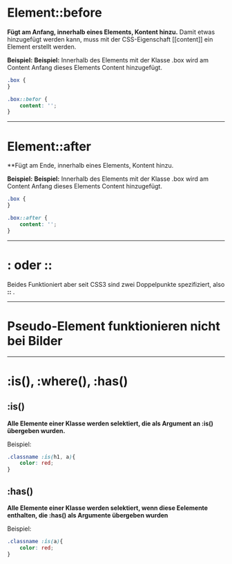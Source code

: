 # Element::before
**Fügt am Anfang, innerhalb eines Elements, Kontent hinzu.**
Damit etwas hinzugefügt werden kann, muss mit der CSS-Eigenschaft [[content]] ein Element erstellt werden.

**Beispiel:**
**Beispiel:** Innerhalb des Elements mit der Klasse .box wird am Content Anfang dieses Elements Content hinzugefügt.
```css
.box {
}

.box::befor {
	content: '';
}
```

---

# Element::after
**Fügt am Ende, innerhalb eines Elements, Kontent hinzu.

**Beispiel:**
**Beispiel:** Innerhalb des Elements mit der Klasse .box wird am Content Anfang dieses Elements Content hinzugefügt.
```css
.box {
}

.box::after {
	content: '';
}
```


---

# : oder ::
Beides Funktioniert aber seit CSS3 sind zwei Doppelpunkte spezifiziert, also **::** .

---

# Pseudo-Element funktionieren nicht bei Bilder

---

# :is(), :where(), :has()

## :is()
**Alle Elemente einer Klasse werden selektiert, die als Argument an :is() übergeben wurden.**

Beispiel:
```css
.classname :is(h1, a){
	color: red;
}
```

## :has()
**Alle Elemente einer Klasse werden selektiert, wenn diese Eelemente enthalten, die :has() als Argumente übergeben wurden**

Beispiel:
```css
.classname :is(a){
	color: red;
}
```

